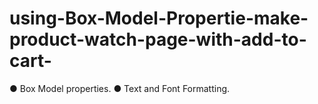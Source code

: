 # using-Box-Model-Propertie-make-product-watch-page-with-add-to-cart-
● Box Model properties. ● Text and Font Formatting.
